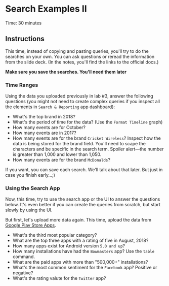 # Search Examples II
Time: 30 minutes

## Instructions
This time, instead of copying and pasting queries, you'll try to do the searches on your own. You can ask questions or reread the information from the slide deck. (In the notes, you'll find the links to the official docs.)

**Make sure you save the searches. You'll need them later**

### Time Ranges
Using the data you uploaded previously in lab #3, answer the following questions (you might not need to create complex queries if you inspect all the elements in `Search & Reporting` app dashboard):

- What's the top brand in 2018?
- What's the period of time for the data? (Use the `Format Timeline` graph)
- How many events are for October?
- How many events are in 2017?
- How many events are for the brand `Cricket Wireless`? Inspect how the data is being stored for the brand field. You'll need to scape the characters and be specific in the search term. Spoiler alert&mdash;the number is greater than 1,000 and lower than 1,050.
- How many events are for the brand `McDonalds`?

If you want, you can save each search. We'll talk about that later. But just in case you finish early...;)

### Using the Search App
Now, this time, try to use the search app or the UI to answer the questions below. It's even better if you can create the queries from scratch, but start slowly by using the UI.

But first, let's upload more data again. This time, upload the data from [Google Play Store Apps](../data/google-play-store-apps.zip).

- What's the third most popular category?
- What are the top three apps with a rating of five in August, 2018?
- How many apps exist for Android version `5.0 and up`?
- How many installations have had the `Bowmasters` app? Use the `table` command.
- What are the paid apps with more than "500,000+" installations?
- What's the most common sentiment for the `Facebook` app? Positive or negative?
- What's the rating valute for the `Twitter` app?
